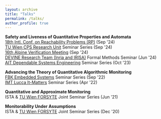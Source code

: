 ```yaml
---
layout: archive
title: "Talks"
permalink: /talks/
author_profile: true
---
```


**Safety and Liveness of Quantitative Properties and Automata**\
[18th Intl. Conf. on Reachability Problems (RP)](https://easychair.org/smart-program/RP24/) (Sep '24)\
[TU Wien CPS Research Unit](https://informatics.tuwien.ac.at/orgs/e191-01) Seminar Series (Sep '24)\
[16th Alpine Verification Meeting](https://avm2024.informatik.uni-freiburg.de/) (Sep '24)\
[DEVINE Research Team (Inria and IRISA)](https://devine.inria.fr/) Formal Methods Seminar (Jun '24)\
[AIT Dependable Systems Engineering](https://www.ait.ac.at/en/research-topics/dependable-systems-engineering) Seminar Series (Oct '23)

**Advancing the Theory of Quantitative Algorithmic Monitoring**\
[FBK Embedded Systems](https://es.fbk.eu/) Seminar Series (Sep '22)\
[IMT Lucca It-Matters](http://itmatters.imtlucca.it/) Seminar Series (Apr '22)

**Quantitative and Approximate Monitoring**\
ISTA & [TU Wien FORSYTE](https://forsyte.at/) Joint Seminar Series (Jun '21)

**Monitorability Under Assumptions**\
ISTA & [TU Wien FORSYTE](https://forsyte.at/) Joint Seminar Series (Dec '20)